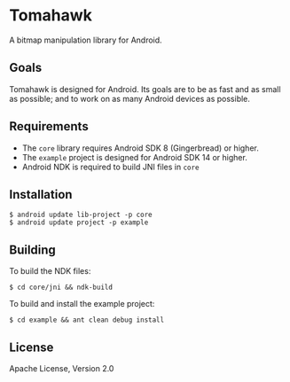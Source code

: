 Tomahawk
========

A bitmap manipulation library for Android.

Goals
-----

Tomahawk is designed for Android. Its goals are to be as fast and as small as possible; and to work on as many Android devices as possible. 

Requirements
------------

* The `core` library requires Android SDK 8 (Gingerbread) or higher.
* The `example` project is designed for Android SDK 14 or higher.
* Android NDK is required to build JNI files in `core`

Installation
------------

    $ android update lib-project -p core
    $ android update project -p example

Building
--------

To build the NDK files:

    $ cd core/jni && ndk-build

To build and install the example project:

    $ cd example && ant clean debug install

License
-------

Apache License, Version 2.0
